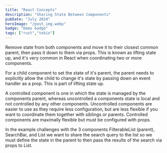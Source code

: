 ```yaml
---
title: "React Concepts"
description: "Sharing State Between Components"
pubDate: "July 2024"
heroImage: "/post_img.webp"
badge: "Demo badge"
tags: ["rust","tokio"]
---
```


Remove state from both components and move it to their closest common parent, then pass it down to them via props. This is known as lifting state up, and it's very common in React when coordinating two or more components.

For a child component to set the state of it's parent, the parent needs to explicitly allow the child to change it's state by passing down an event handler as a prop. This is part of lifting state up.

A controlled component is one in which the state is managed by the components parent, whereas uncontrolled a components state is local and not controlled by any other components. Uncontrolled components are easier to use as they require less configuration, but are less flexible if you want to coordinate them together with siblings or parents. Controlled components are maximally flexible but must be configured with props.

In the example challenges with the 3 components FilterableList (parent), SearchBar, and List we want to share the search query to the list so we must define the state in the parent to then pass the results of the search via props to List.

